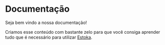 # Documentação

Seja bem vindo a nossa documentação!

Criamos esse conteúdo com bastante zelo para que você consiga aprender tudo que é necessário para utilizar [Estoka](http://nexaas-estoka-production.herokuapp.com/sessions/new).
